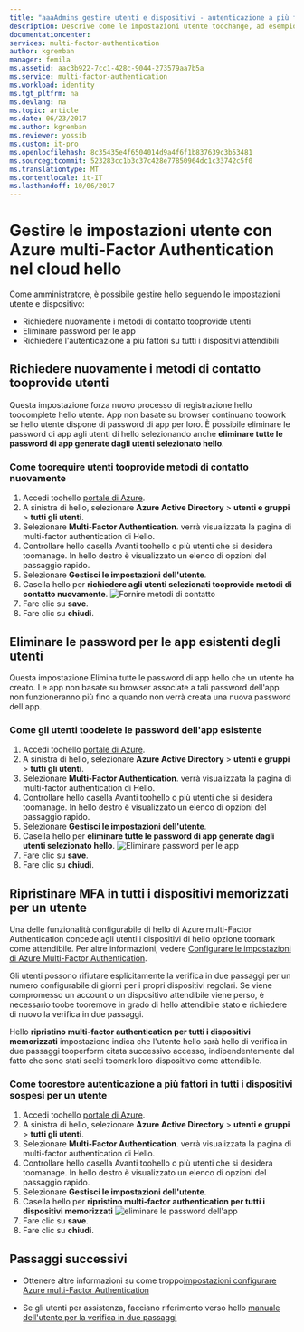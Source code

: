 ```yaml
---
title: "aaaAdmins gestire utenti e dispositivi - autenticazione a più fattori di Azure | Documenti Microsoft"
description: Descrive come le impostazioni utente toochange, ad esempio forzare hello utenti toodo hello processo prova nuovamente.
documentationcenter: 
services: multi-factor-authentication
author: kgremban
manager: femila
ms.assetid: aac3b922-7cc1-428c-9044-273579aa7b5a
ms.service: multi-factor-authentication
ms.workload: identity
ms.tgt_pltfrm: na
ms.devlang: na
ms.topic: article
ms.date: 06/23/2017
ms.author: kgremban
ms.reviewer: yossib
ms.custom: it-pro
ms.openlocfilehash: 8c35435e4f6504014d9a4f6f1b837639c3b53481
ms.sourcegitcommit: 523283cc1b3c37c428e77850964dc1c33742c5f0
ms.translationtype: MT
ms.contentlocale: it-IT
ms.lasthandoff: 10/06/2017
---
```

# <a name="manage-user-settings-with-azure-multi-factor-authentication-in-hello-cloud"></a>Gestire le impostazioni utente con Azure multi-Factor Authentication nel cloud hello
Come amministratore, è possibile gestire hello seguendo le impostazioni utente e dispositivo:

* Richiedere nuovamente i metodi di contatto tooprovide utenti
* Eliminare password per le app
* Richiedere l'autenticazione a più fattori su tutti i dispositivi attendibili 

## <a name="require-users-tooprovide-contact-methods-again"></a>Richiedere nuovamente i metodi di contatto tooprovide utenti
Questa impostazione forza nuovo processo di registrazione hello toocomplete hello utente. App non basate su browser continuano toowork se hello utente dispone di password di app per loro.  È possibile eliminare le password di app agli utenti di hello selezionando anche **eliminare tutte le password di app generate dagli utenti selezionato hello**.

### <a name="how-toorequire-users-tooprovide-contact-methods-again"></a>Come toorequire utenti tooprovide metodi di contatto nuovamente
1. Accedi toohello [portale di Azure](https://portal.azure.com).
2. A sinistra di hello, selezionare **Azure Active Directory** > **utenti e gruppi** > **tutti gli utenti**.
3. Selezionare **Multi-Factor Authentication**. verrà visualizzata la pagina di multi-factor authentication di Hello. 
4. Controllare hello casella Avanti toohello o più utenti che si desidera toomanage. In hello destro è visualizzato un elenco di opzioni del passaggio rapido. 
5. Selezionare **Gestisci le impostazioni dell'utente**.
6. Casella hello per **richiedere agli utenti selezionati tooprovide metodi di contatto nuovamente**.
   ![Fornire metodi di contatto](./media/multi-factor-authentication-manage-users-and-devices/reproofup.png)
7. Fare clic su **save**.
8. Fare clic su **chiudi**.

## <a name="delete-users-existing-app-passwords"></a>Eliminare le password per le app esistenti degli utenti
Questa impostazione Elimina tutte le password di app hello che un utente ha creato. Le app non basate su browser associate a tali password dell'app non funzioneranno più fino a quando non verrà creata una nuova password dell'app.

### <a name="how-toodelete-users-existing-app-passwords"></a>Come gli utenti toodelete le password dell'app esistente
1. Accedi toohello [portale di Azure](https://portal.azure.com).
2. A sinistra di hello, selezionare **Azure Active Directory** > **utenti e gruppi** > **tutti gli utenti**.
3. Selezionare **Multi-Factor Authentication**. verrà visualizzata la pagina di multi-factor authentication di Hello. 
6. Controllare hello casella Avanti toohello o più utenti che si desidera toomanage. In hello destro è visualizzato un elenco di opzioni del passaggio rapido. 
7. Selezionare **Gestisci le impostazioni dell'utente**.
8. Casella hello per **eliminare tutte le password di app generate dagli utenti selezionato hello**.
   ![Eliminare password per le app](./media/multi-factor-authentication-manage-users-and-devices/deleteapppasswords.png)
9. Fare clic su **save**.
10. Fare clic su **chiudi**.

## <a name="restore-mfa-on-all-remembered-devices-for-a-user"></a>Ripristinare MFA in tutti i dispositivi memorizzati per un utente
Una delle funzionalità configurabile di hello di Azure multi-Factor Authentication concede agli utenti i dispositivi di hello opzione toomark come attendibile. Per altre informazioni, vedere [Configurare le impostazioni di Azure Multi-Factor Authentication](multi-factor-authentication-whats-next.md#remember-multi-factor-authentication-for-devices-that-users-trust).

Gli utenti possono rifiutare esplicitamente la verifica in due passaggi per un numero configurabile di giorni per i propri dispositivi regolari. Se viene compromesso un account o un dispositivo attendibile viene perso, è necessario toobe tooremove in grado di hello attendibile stato e richiedere di nuovo la verifica in due passaggi.

Hello **ripristino multi-factor authentication per tutti i dispositivi memorizzati** impostazione indica che l'utente hello sarà hello di verifica in due passaggi tooperform citata successivo accesso, indipendentemente dal fatto che sono stati scelti toomark loro dispositivo come attendibile. 

### <a name="how-toorestore-mfa-on-all-suspended-devices-for-a-user"></a>Come toorestore autenticazione a più fattori in tutti i dispositivi sospesi per un utente
1. Accedi toohello [portale di Azure](https://portal.azure.com).
2. A sinistra di hello, selezionare **Azure Active Directory** > **utenti e gruppi** > **tutti gli utenti**.
3. Selezionare **Multi-Factor Authentication**. verrà visualizzata la pagina di multi-factor authentication di Hello. 
6. Controllare hello casella Avanti toohello o più utenti che si desidera toomanage. In hello destro è visualizzato un elenco di opzioni del passaggio rapido. 
7. Selezionare **Gestisci le impostazioni dell'utente**.
8. Casella hello per **ripristino multi-factor authentication per tutti i dispositivi memorizzati**
   ![eliminare le password dell'app](./media/multi-factor-authentication-manage-users-and-devices/rememberdevices.png)
9. Fare clic su **save**.
10. Fare clic su **chiudi**.

## <a name="next-steps"></a>Passaggi successivi

- Ottenere altre informazioni su come troppo[impostazioni configurare Azure multi-Factor Authentication](multi-factor-authentication-whats-next.md)

- Se gli utenti per assistenza, facciano riferimento verso hello [manuale dell'utente per la verifica in due passaggi](./end-user/multi-factor-authentication-end-user.md)
